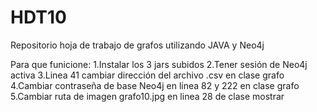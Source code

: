 # HDT10
Repositorio hoja de trabajo de grafos utilizando JAVA y Neo4j

Para que funicione:
1.Instalar los 3 jars subidos
2.Tener sesión de Neo4j activa
3.Linea 41 cambiar dirección del archivo .csv en clase grafo
4.Cambiar contraseña de base Neo4j en linea 82 y 222 en clase grafo
5.Cambiar ruta de imagen grafo10.jpg en linea 28 de clase mostrar

